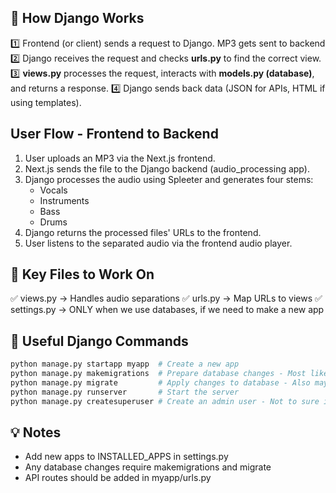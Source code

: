 ## 🎯 How Django Works

1️⃣ Frontend (or client) sends a request to Django. MP3 gets sent to backend
2️⃣ Django receives the request and checks **urls.py** to find the correct view.
3️⃣ **views.py** processes the request, interacts with **models.py (database)**, and returns a response.
4️⃣ Django sends back data (JSON for APIs, HTML if using templates).

## User Flow - Frontend to Backend

1. User uploads an MP3 via the Next.js frontend.
2. Next.js sends the file to the Django backend (audio_processing app).
3. Django processes the audio using Spleeter and generates four stems:
   - Vocals
   - Instruments
   - Bass
   - Drums
4. Django returns the processed files' URLs to the frontend.
5. User listens to the separated audio via the frontend audio player.

## 🚀 Key Files to Work On

✅ views.py → Handles audio separations
✅ urls.py → Map URLs to views
✅ settings.py → ONLY when we use databases, if we need to make a new app

## 📌 Useful Django Commands

```bash
python manage.py startapp myapp  # Create a new app
python manage.py makemigrations  # Prepare database changes - Most likely not needed
python manage.py migrate         # Apply changes to database - Also maybe not needed
python manage.py runserver       # Start the server
python manage.py createsuperuser # Create an admin user - Not to sure if needed
```

## 💡 Notes

- Add new apps to INSTALLED_APPS in settings.py
- Any database changes require makemigrations and migrate
- API routes should be added in myapp/urls.py
